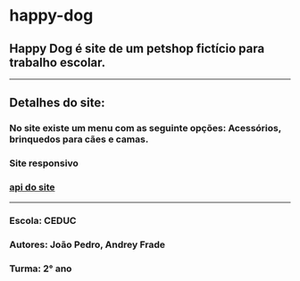 # happy-dog


## Happy Dog é site de um petshop fictício para trabalho escolar.
<hr>

## Detalhes do site:

### No site existe um menu com as seguinte opções: Acessórios, brinquedos para cães e camas.
### Site responsivo 
### <a href="https://github.com/JoseLucasapp/api-loja-ficticia"> api do site</a>
<hr>


### Escola: CEDUC
### Autores: João Pedro, Andrey Frade
### Turma: 2° ano
